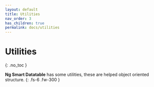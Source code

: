 ```yaml
---
layout: default
title: Utilities
nav_order: 3
has_children: true
permalink: docs/utilities
---
```


# Utilities
{: .no_toc }

**Ng Smart Datatable** has some utilities, these are helped object oriented structure.
{: .fs-6 .fw-300 }
